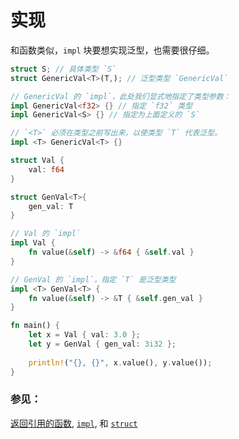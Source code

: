 # 实现

和函数类似，`impl` 块要想实现泛型，也需要很仔细。

```rust
struct S; // 具体类型 `S`
struct GenericVal<T>(T,); // 泛型类型 `GenericVal`

// GenericVal 的 `impl`，此处我们显式地指定了类型参数：
impl GenericVal<f32> {} // 指定 `f32` 类型
impl GenericVal<S> {} // 指定为上面定义的 `S`

// `<T>` 必须在类型之前写出来，以使类型 `T` 代表泛型。
impl <T> GenericVal<T> {}
```

```rust
struct Val {
    val: f64
}

struct GenVal<T>{
    gen_val: T
}

// Val 的 `impl`
impl Val {
    fn value(&self) -> &f64 { &self.val }
}

// GenVal 的 `impl`，指定 `T` 是泛型类型
impl <T> GenVal<T> {
    fn value(&self) -> &T { &self.gen_val }
}

fn main() {
    let x = Val { val: 3.0 };
    let y = GenVal { gen_val: 3i32 };
    
    println!("{}, {}", x.value(), y.value());
}
```

### 参见：

[返回引用的函数][fn], [`impl`][methods], 和 [`struct`][structs]


[fn]: ../scope/lifetime/fn.md
[methods]: ../fn/methods.md
[specialization_plans]: https://blog.rust-lang.org/2015/05/11/traits.html#the-future
[structs]: ../custom_types/structs.md